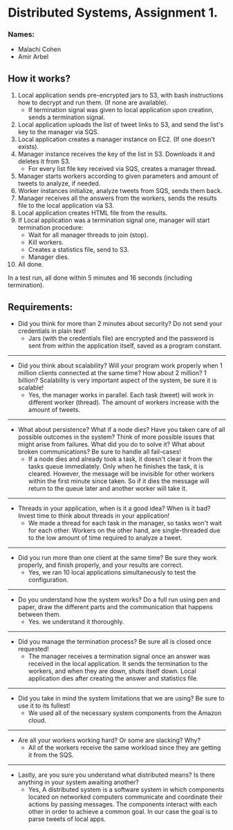 # Distributed Systems, Assignment 1.
### Names:
- Malachi Cohen
- Amir Arbel

## How it works?
1. Local application sends pre-encrypted jars to S3, with bash instructions how to decrypt and run them. (If none are available).
    * If termination signal was given to local application upon creation, sends a termination signal.
2. Local application uploads the list of tweet links to S3, and send the list's key to the manager via SQS.
3. Local application creates a manager instance on EC2. (If one doesn't exists).
4. Manager instance receives the key of the list in S3. Downloads it and deletes it from S3.
    * For every list file key received via SQS, creates a manager thread.
5. Manager starts workers according to given parameters and amount of tweets to analyze, if needed.
6. Worker instances initialize, analyze tweets from SQS, sends them back.
8. Manager receives all the answers from the workers, sends the results file to the local application via S3.
9. Local application creates HTML file from the results.
10. If Local application was a termination signal one, manager will start termination procedure:
    * Wait for all manager threads to join (stop).
    * Kill workers.
    * Creates a statistics file, send to S3.
    * Manager dies.
11. All done.

In a test run, all done within 5 minutes and 16 seconds (including termination).

## Requirements:
* Did you think for more than 2 minutes about security? Do not send your credentials in plain text!
    - Jars (with the credentials file) are encrypted and the password is sent from within the application itself,
     saved as a program constant.

---

* Did you think about scalability? Will your program work properly when 1 million clients
connected at the same time? How about 2 million? 1 billion? Scalability is very important aspect of the system,
 be sure it is scalable!
    - Yes, the manager works in parallel. Each task (tweet) will work in different worker (thread).
    The amount of workers increase with the amount of tweets.

---
* What about persistence? What if a node dies? Have you taken care of all possible outcomes in the system?
    Think of more possible issues that might arise from failures. What did you do to solve it?
    What about broken communications? Be sure to handle all fail-cases!
    - If a node dies and already took a task, it doesn't clear it from the tasks queue immediately.
    Only when he finishes the task, it is cleared. However, the message will be invisible for other workers
    within the first minute since taken.
     So if it dies the message will return to the queue later and another worker will take it.

---
- Threads in your application, when is it a good idea? When is it bad? Invest time to think about threads in your application!
    - We made a thread for each task in the manager, so tasks won't wait for each other. Workers on the other hand, are
    single-threaded due to the low amount of time required to analyze a tweet.

---
- Did you run more than one client at the same time? Be sure they work properly, and finish properly, and your results are correct.
    - Yes, we ran 10 local applications simultaneously to test the configuration.

---
- Do you understand how the system works?
    Do a full run using pen and paper, draw the different parts and the communication that happens between them.
    - Yes. we understand it thoroughly.

---
- Did you manage the termination process? Be sure all is closed once requested!
    - The manager receives a termination signal once an answer was received in the local application.
    It sends the termination to the workers, and when they are down, shuts itself down.
    Local application dies after creating the answer and statistics file.

---
- Did you take in mind the system limitations that we are using? Be sure to use it to its fullest!
    - We used all of the necessary system components from the Amazon cloud.

---
- Are all your workers working hard? Or some are slacking? Why?
    - All of the workers receive the same workload since they are getting it from the SQS.

---
- Lastly, are you sure you understand what distributed means? Is there anything in your system awaiting another?
    - Yes, A distributed system is a software system in which components located on networked computers communicate
     and coordinate their actions by passing messages. The components interact with each other in order to achieve a
      common goal. In our case the goal is to parse tweets of local apps.
